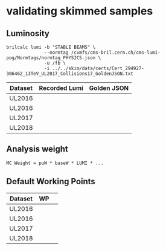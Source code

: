 # validating skimmed samples

## Luminosity

```
brilcalc lumi -b "STABLE BEAMS" \
              --normtag /cvmfs/cms-bril.cern.ch/cms-lumi-pog/Normtags/normtag_PHYSICS.json \
              -u /fb \
              -i ../../skim/data/certs/Cert_294927-306462_13TeV_UL2017_Collisions17_GoldenJSON.txt
```

| Dataset | Recorded Lumi | Golden JSON |
| --- | --- | --- |
| UL2016 | | | |
| UL2016 | | | |
| UL2017 | | | Cert_294927-306462_13TeV_UL2017_Collisions17_GoldenJSON.txt |
| UL2018 | | | Cert_314472-325175_13TeV_Legacy2018_Collisions18_JSON.txt |

## Analysis weight

```
MC Weight = puW * baseW * LUMI * ...
```

## Default Working Points

| Dataset | WP | |
| --- | --- | --- |
| UL2016 | | | |
| UL2016 | | | |
| UL2017 | | | |
| UL2018 | | | |

